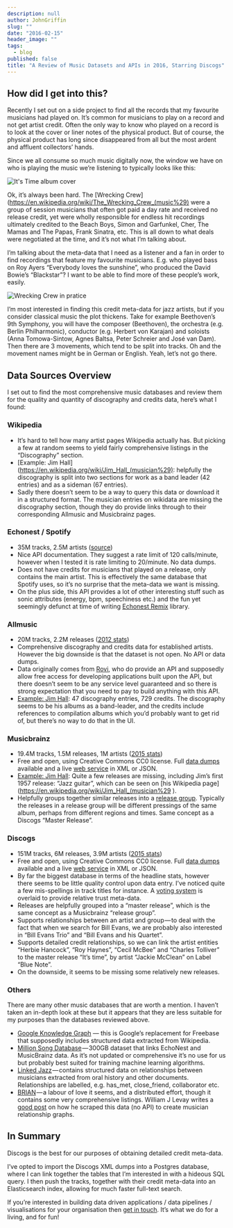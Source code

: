 ```yaml
---
description: null
author: JohnGriffin
slug: ""
date: "2016-02-15"
header_image: ""
tags: 
  - blog
published: false
title: "A Review of Music Datasets and APIs in 2016, Starring Discogs"
---
```


## How did I get into this?
Recently I set out on a side project to find all the records that my favourite musicians had played on. It’s common for musicians to play on a record and not get artist credit. Often the only way to know who played on a record is to look at the cover or liner notes of the physical product. But of course, the physical product has long since disappeared from all but the most ardent and affluent collectors’ hands.

Since we all consume so much music digitally now, the window we have on who is playing the music we’re listening to typically looks like this:

![It's Time album cover](/images/its_time_album_cover.png)

Ok, it’s always been hard. The [Wrecking Crew](https://en.wikipedia.org/wiki/The_Wrecking_Crew_(music%29) were a group of session musicians that often got paid a day rate and received no release credit, yet were wholly responsible for endless hit recordings ultimately credited to the Beach Boys, Simon and Garfunkel, Cher, The Mamas and The Papas, Frank Sinatra, etc. This is all down to what deals were negotiated at the time, and it’s not what I’m talking about.

I’m talking about the meta-data that I need as a listener and a fan in order to find recordings that feature my favourite musicians. E.g. who played bass on Roy Ayers “Everybody loves the sunshine”, who produced the David Bowie’s “Blackstar”? I want to be able to find more of these people’s work, easily.

![Wrecking Crew in pratice](/images/wrecking_crew_practice.png)

I’m most interested in finding this credit meta-data for jazz artists, but if you consider classical music the plot thickens. Take for example Beethoven’s 9th Symphony, you will have the composer (Beethoven), the orchestra (e.g. Berlin Philharmonic), conductor (e.g. Herbert von Karajan) and soloists (Anna Tomowa-Sintow, Agnes Baltsa, Peter Schreier and José van Dam). Then there are 3 movements, which tend to be split into tracks. Oh and the movement names might be in German or English. Yeah, let’s not go there.

## Data Sources Overview

I set out to find the most comprehensive music databases and review them for the quality and quantity of discography and credits data, here’s what I found:

### Wikipedia

* It’s hard to tell how many artist pages Wikipedia actually has. But picking a few at random seems to yield fairly comprehensive listings in the “Discography” section. 
* [Example: Jim Hall](https://en.wikipedia.org/wiki/Jim_Hall_(musician%29): helpfully the discography is split into two sections for work as a band leader (42 entries) and as a sideman (67 entries).
* Sadly there doesn’t seem to be a way to query this data or download it in a structured format. The musician entries on wikidata are missing the discography section, though they do provide links through to their corresponding Allmusic and Musicbrainz pages.

### Echonest / Spotify

* 35M tracks, 2.5M artists ([source](https://en.wikipedia.org/wiki/List_of_online_music_databases))
* Nice API documentation. They suggest a rate limit of 120 calls/minute, however when I tested it is rate limiting to 20/minute. No data dumps.
* Does not have credits for musicians that played on a release, only contains the main artist. This is effectively the same database that Spotify uses, so it’s no surprise that the meta-data we want is missing.
* On the plus side, this API provides a lot of other interesting stuff such as sonic attributes (energy, bpm, speechiness etc.) and the fun yet seemingly defunct at time of writing [Echonest Remix](https://echonest.github.io/remix/) library.

### Allmusic

* 20M tracks, 2.2M releases ([2012 stats](https://en.wikipedia.org/wiki/List_of_online_music_databases))
* Comprehensive discography and credits data for established artists. However the big downside is that the dataset is not open. No API or data dumps.
* Data originally comes from [Rovi](http://developer.rovicorp.com/docs), who do provide an API and supposedly allow free access for developing applications built upon the API, but there doesn’t seem to be any service level guaranteed and so there is strong expectation that you need to pay to build anything with this API.
* [Example: Jim Hall](http://www.allmusic.com/artist/jim-hall-mn0000286483/discography): 47 discography entries, 729 credits. The discography seems to be his albums as a band-leader, and the credits include references to compilation albums which you’d probably want to get rid of, but there’s no way to do that in the UI.

### Musicbrainz

* 19.4M tracks, 1.5M releases, 1M artists ([2015 stats](http://musicbrainz.org/statistics))
* Free and open, using Creative Commons CC0 license. Full [data dumps](https://musicbrainz.org/doc/MusicBrainz_Database/Download) available and a live [web service](http://musicbrainz.org/doc/Development/XML%20Web%20Service/Version%202) in XML or JSON.
* [Example: Jim Hall](https://musicbrainz.org/artist/8c12559e-ddcf-472a-8a8c-0f0c3fc91c6a): Quite a few releases are missing, including Jim’s first 1957 release: “Jazz guitar”, which can be seen on [his Wikipedia page](https://en.wikipedia.org/wiki/Jim_Hall_(musician%29 ).
* Helpfully groups together similar releases into a [release group](https://musicbrainz.org/doc/Release_Group). Typically the releases in a release group will be different pressings of the same album, perhaps from different regions and times. Same concept as a Discogs “Master Release”.

### Discogs

* 151M tracks, 6M releases, 3.9M artists ([2015 stats](https://en.wikipedia.org/wiki/List_of_online_music_databases))
* Free and open, using Creative Commons CC0 license. Full [data dumps](http://data.discogs.com/) available and a live [web service](http://www.discogs.com/developers/) in XML or JSON.
* By far the biggest database in terms of the headline stats, however there seems to be little quality control upon data entry. I’ve noticed quite a few mis-spellings in track titles for instance. A [voting system](http://www.discogs.com/help/doc/voting-guidelines) is overlaid to provide relative trust meta-data.
* Releases are helpfully grouped into a “master release”, which is the same concept as a Musicbrainz “release group”.
* Supports relationships between an artist and group — to deal with the fact that when we search for Bill Evans, we are probably also interested in “Bill Evans Trio” and “Bill Evans and his Quartet”.
* Supports detailed credit relationships, so we can link the artist entities “Herbie Hancock”, “Roy Haynes”, “Cecil McBee” and “Charles Tolliver” to the master release “It’s time”, by artist “Jackie McClean” on Label “Blue Note”. 
* On the downside, it seems to be missing some relatively new releases.

### Others

There are many other music databases that are worth a mention. I haven’t taken an in-depth look at these but it appears that they are less suitable for my purposes than the databases reviewed above.

* [Google Knowledge Graph](https://developers.google.com/knowledge-graph/?hl=en) — this is Google’s replacement for Freebase that supposedly includes structured data extracted from Wikipedia.
* [Million Song Database](http://labrosa.ee.columbia.edu/millionsong/pages/getting-dataset) — 300GB dataset that links EchoNest and MusicBrainz data. As it’s not updated or comprehensive it’s no use for us but probably best suited for training machine learning algorithms.
* [Linked Jazz](https://linkedjazz.org/) — contains structured data on relationships between musicians extracted from oral history and other documents. Relationships are labelled, e.g. has_met, close_friend, collaborator etc.
* [BRIAN](http://www.jazzdiscography.com/Brian/) — a labour of love it seems, and a distributed effort, though it contains some very comprehensive listings. William J Levay writes a [good post](http://wjlevay.net/visualizing-jazz-discography/) on how he scraped this data (no API) to create musician relationship graphs.

## In Summary

Discogs is the best for our purposes of obtaining detailed credit meta-data.

I’ve opted to import the Discogs XML dumps into a Postgres database, where I can link together the tables that I’m interested in with a hideous SQL query. I then push the tracks, together with their credit meta-data into an Elasticsearch index, allowing for much faster full-text search.

If you’re interested in building data driven applications / data pipelines / visualisations for your organisation then [get in touch](mailto:john@atchai.com). It’s what we do for a living, and for fun!